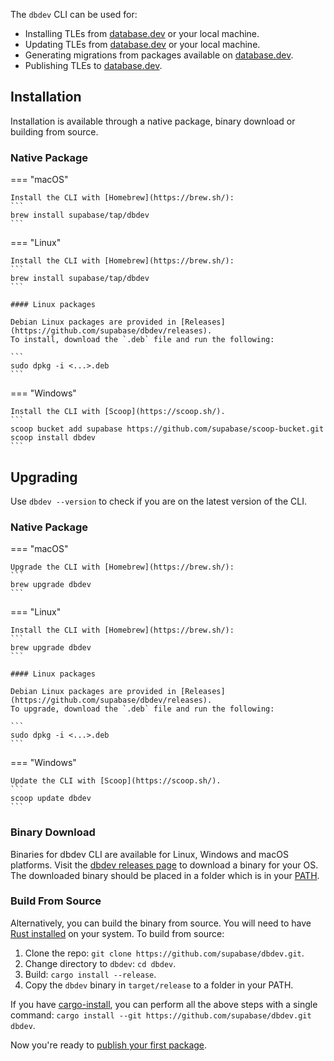 The `dbdev` CLI can be used for:

- Installing TLEs from [database.dev](https://database.dev/) or your local machine.
- Updating TLEs from [database.dev](https://database.dev/) or your local machine.
- Generating migrations from packages available on [database.dev](https://database.dev/).
- Publishing TLEs to [database.dev](https://database.dev/).

## Installation

Installation is available through a native package, binary download or building from source.

### Native Package

=== "macOS"

    Install the CLI with [Homebrew](https://brew.sh/):
    ```
    brew install supabase/tap/dbdev
    ```

=== "Linux"

    Install the CLI with [Homebrew](https://brew.sh/):
    ```
    brew install supabase/tap/dbdev
    ```

    #### Linux packages

    Debian Linux packages are provided in [Releases](https://github.com/supabase/dbdev/releases).
    To install, download the `.deb` file and run the following:

    ```
    sudo dpkg -i <...>.deb
    ```

=== "Windows"

    Install the CLI with [Scoop](https://scoop.sh/).
    ```
    scoop bucket add supabase https://github.com/supabase/scoop-bucket.git
    scoop install dbdev
    ```

## Upgrading

Use `dbdev --version` to check if you are on the latest version of the CLI.

### Native Package

=== "macOS"

    Upgrade the CLI with [Homebrew](https://brew.sh/):
    ```
    brew upgrade dbdev
    ```

=== "Linux"

    Install the CLI with [Homebrew](https://brew.sh/):
    ```
    brew upgrade dbdev
    ```

    #### Linux packages

    Debian Linux packages are provided in [Releases](https://github.com/supabase/dbdev/releases).
    To upgrade, download the `.deb` file and run the following:

    ```
    sudo dpkg -i <...>.deb
    ```

=== "Windows"

    Update the CLI with [Scoop](https://scoop.sh/).
    ```
    scoop update dbdev
    ```

### Binary Download

Binaries for dbdev CLI are available for Linux, Windows and macOS platforms. Visit the [dbdev releases page](https://github.com/supabase/dbdev/releases) to download a binary for your OS. The downloaded binary should be placed in a folder which is in your [PATH](<https://en.wikipedia.org/wiki/PATH_(variable)>).

### Build From Source

Alternatively, you can build the binary from source. You will need to have [Rust installed](https://www.rust-lang.org/tools/install) on your system. To build from source:

1. Clone the repo: `git clone https://github.com/supabase/dbdev.git`.
2. Change directory to `dbdev`: `cd dbdev`.
3. Build: `cargo install --release`.
4. Copy the `dbdev` binary in `target/release` to a folder in your PATH.

If you have [cargo-install](https://doc.rust-lang.org/cargo/commands/cargo-install.html), you can perform all the above steps with a single command: `cargo install --git https://github.com/supabase/dbdev.git dbdev`.

Now you're ready to [publish your first package](publish-extension.md).
